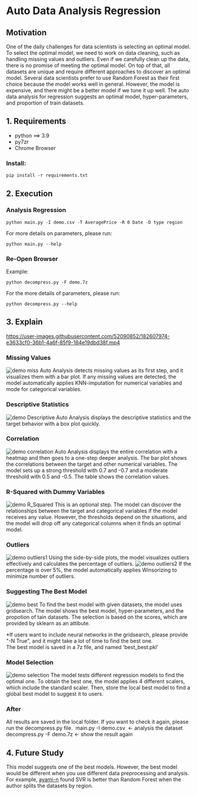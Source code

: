# Auto Data Analysis Regression

## Motivation
One of the daily challenges for data scientists is selecting an optimal model. To select the optimal model, we need to work on data cleaning, such as handling missing values and outliers. Even if we carefully clean up the data, there is no promise of meeting the optimal model. On top of that, all datasets are unique and require different approaches to discover an optimal model. Several data scientists prefer to use Random Forest as their first choice because the model works well in general. However, the model is expensive, and there might be a better model if we tune it up well. The auto data analysis for regression suggests an optimal model, hyper-parameters, and proportion of train datasets.

## 1. Requirements
- python ==> 3.9
- py7zr
- Chrome Browser   

### Install:
```shell
pip install -r requirements.txt 
```

## 2. Execution
### Analysis Regression
```shell
python main.py -I demo.csv -T AveragePrice -R 0 Date -D type region
```

For more details on parameters, please run:
```shell
python main.py --help
```

### Re-Open Browser
Example:
```shell
python decompress.py -F demo.7z
```

For the more details of parameters, please run:
```shell
python decompress.py --help
```

## 3. Explain 

https://user-images.githubusercontent.com/52090852/182607974-e3633cf0-36b1-4a6f-85f9-184e19dbd38f.mp4

### Missing Values
<img src="./src/missing.png" alt="demo miss" title="auto miss">
Auto Analysis detects missing values as its first step, and it visualizes them with a bar plot.
If any missing values are detected, the model automatically applies KNN-imputation for numerical variables and mode for categorical variables.

### Descriptive Statistics
<img src="./src/descriptive .png" alt="demo Descriptive" title="auto Descriptive">
Auto Analysis displays the descriptive statistics and the target behavior with a box plot quickly.

### Correlation
<img src="./src/corr.png" alt="demo correlation" title="auto correlation">
Auto Analysis displays the entire correlation with a heatmap and then goes to a one-step deeper analysis. The bar plot shows the correlations between the target and other numerical variables. The model sets up a strong threshold with 0.7 and -0.7 and a moderate threshold with 0.5 and -0.5. The table shows the correlation values.

### R-Squared with Dummy Variables
<img src="./src/r_squared.png" alt="demo R_Squared " title="auto R_Squared">
This is an optional step. The model can discover the relationships between the target and categorical variables if the model receives any value.
However, the thresholds depend on the situations, and the model will drop off any categorical columns when it finds an optimal model.

### Outliers
<img src="./src/out1.png" alt="demo outliers1" title="auto outliers1">
Using the side-by-side plots, the model visualizes outliers effectively and calculates the percentage of outliers.

<img src="./src/out2.png" alt="demo outliers2" title="auto outliers2">
If the percentage is over 5%, the model automatically applies Winsorizing to minimize number of outliers.

### Suggesting The Best Model
<img src="./src/best.png" alt="demo best" title="auto best">
To find the best model with given datasets, the model uses gridsearch. The model shows the best model, hyper-parameters, and the propotion of tain datasets. The selection is based on the scores, which are provided by sklearn as an attibute.

*If users want to include neural networks in the gridsearch, please provide "-N True", and it might take a lot of time to find the best one.<br>
The best model is saved in a 7z file, and named 'best_best.pkl'

### Model Selection
<img src="./src/selection.png" alt="demo selection" title="auto selection">
The model tests different regression models to find the optimal one. To obtain the best one, the model applies 4 different scalers, which include the standard scaler. Then, store the local best model to find a global best model to suggest it to users.

### After
All results are saved in the local folder. If you want to check it again, please run the decompress.py file. 
main.py -I demo.csv  <- analysis the dataset <br>
decompress.py -F demo.7z <- show the result again <br>

## 4. Future Study 
This model suggests one of the best models. However, the best model would be different when you use different data preprocessing and analysis.
For example, [ayami-n](https://github.com/ayami-n/DataMining_with-several-Regression-model/blob/main/Avocado_Project.ipynb) found SVR is better than Random Forest when the author splits the datasets by region.
